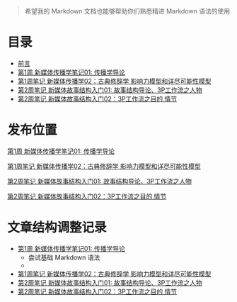 
> 希望我的 Markdown 文档也能够帮助你们熟悉精进 Markdown 语法的使用

# 目录

* [前言](README.md)
* [第1周 新媒体传播学笔记01: 传播学导论](17-06-17-week01-01.md)
* [第1周笔记 新媒体传播学02：古典修辞学 影响力模型和详尽可能性模型](17-06-18-week01-02.md)
* [第2周笔记 新媒体故事结构入门01: 故事结构导论、3P工作流之人物](17-06-20-week02-01.md)
* [第2周笔记 新媒体故事结构入门02：3P工作流之目的 情节](17-06-21-week02-02.md)


# 发布位置

[第1周 新媒体传播学笔记01: 传播学导论 ](https://mp.weixin.qq.com/s?__biz=MzI3OTI3ODUzMw==&mid=2247483684&idx=1&sn=5d49ec20e07adc5a8bd99113ea87d466&chksm=eb4b678edc3cee980e0e72131b05a8740ccd29a701dbc557ea84c05fb977c09097f2b0c8e332#rd)

[第1周笔记 新媒体传播学02：古典修辞学 影响力模型和详尽可能性模型](https://mp.weixin.qq.com/s?__biz=MzI3OTI3ODUzMw==&mid=2247483691&idx=1&sn=49ec643df5517d13acb3ed4a918389a9&chksm=eb4b6781dc3cee9713d3ca99f73cbf09e1c06a40e008b7d22792b611e030ff5ca414a1ca3cab#rd)

[第2周笔记 新媒体故事结构入门01: 故事结构导论、3P工作流之人物](https://mp.weixin.qq.com/s?__biz=MzI3OTI3ODUzMw==&mid=2247483691&idx=1&sn=49ec643df5517d13acb3ed4a918389a9&chksm=eb4b6781dc3cee9713d3ca99f73cbf09e1c06a40e008b7d22792b611e030ff5ca414a1ca3cab#rd)

[第2周笔记 新媒体故事结构入门02：3P工作流之目的 情节](https://mp.weixin.qq.com/s?__biz=MzI3OTI3ODUzMw==&mid=2247483706&idx=1&sn=c8f212476747fac12fe956ad790670eb&chksm=eb4b6790dc3cee869cafc7fc5f087eb394ae4feb0b980c5588b39ad732f1dcb3f4d193b47620#rd)

# 文章结构调整记录

* [第1周 新媒体传播学笔记01: 传播学导论](17-06-17-week01-01.md)
    * 尝试基础 Markdown 语法
    * 
* [第1周笔记 新媒体传播学02：古典修辞学 影响力模型和详尽可能性模型](17-06-18-week01-02.md)
* [第2周笔记 新媒体故事结构入门01: 故事结构导论、3P工作流之人物](17-06-20-week02-01.md)
* [第2周笔记 新媒体故事结构入门02：3P工作流之目的 情节](17-06-21-week02-02.md)